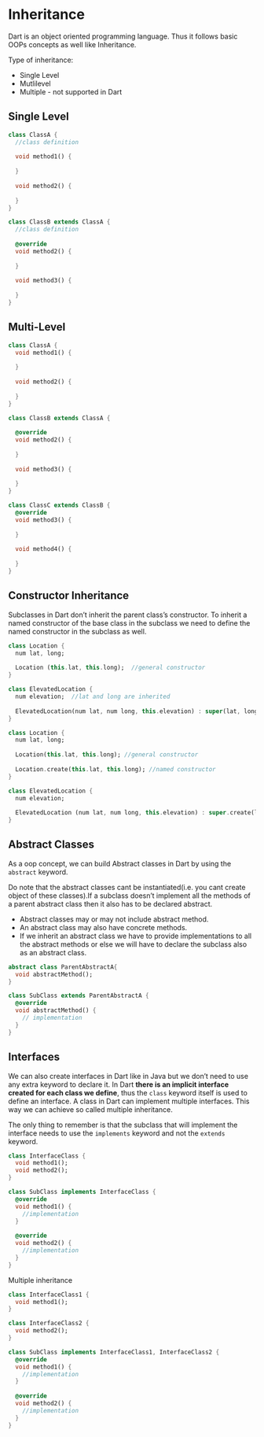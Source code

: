 # Inheritance

Dart is an object oriented programming language. Thus it follows basic OOPs concepts as well like Inheritance.

Type of inheritance:

- Single Level
- Mutlilevel
- Multiple - not supported in Dart

## Single Level

```dart
class ClassA {
  //class definition
  
  void method1() {
    
  }
  
  void method2() {
    
  }
}

class ClassB extends ClassA {
  //class definition
  
  @override
  void method2() {
    
  }
  
  void method3() {
    
  }
}
```

## Multi-Level

```dart
class ClassA {
  void method1() {
    
  }
  
  void method2() {
    
  }
}

class ClassB extends ClassA {
  
  @override
  void method2() {
    
  }
  
  void method3() {
    
  }
}

class ClassC extends ClassB {
  @override
  void method3() {
    
  }
  
  void method4() {
    
  }
}
```

## Constructor Inheritance

Subclasses in Dart don’t inherit the parent class’s constructor. To inherit a named constructor of the base class in the subclass we need to define the named constructor in the subclass as well. 

```dart
class Location {
  num lat, long;
  
  Location (this.lat, this.long);  //general constructor
}

class ElevatedLocation {
  num elevation;  //lat and long are inherited
  
  ElevatedLocation(num lat, num long, this.elevation) : super(lat, long); //callling the parent constructor
}
```

```dart
class Location {
  num lat, long;
  
  Location(this.lat, this.long); //general constructor
  
  Location.create(this.lat, this.long); //named constructor
}

class ElevatedLocation {
  num elevation;
  
  ElevatedLocation (num lat, num long, this.elevation) : super.create(lat, long); //calling the parent 'create' named constructor
}
```





## Abstract Classes

As a oop concept, we can build Abstract classes in Dart by using the `abstract` keyword.

Do note that the abstract classes cant be instantiated(i.e. you cant create object of these classes).If a subclass doesn’t implement all the methods of a parent abstract class then it also has to be declared abstract.

- Abstract classes may or may not include abstract method.
- An abstract class may also have concrete methods.
- If we inherit an abstract class we have to provide implementations to all the abstract methods or else we will have to declare the subclass also as an abstract class.

```dart
abstract class ParentAbstractA{
  void abstractMethod();
}

class SubClass extends ParentAbstractA {
  @override
  void abstractMethod() {
    // implementation
  }
}
```



## Interfaces

We can also create interfaces in Dart like in Java but we don’t need to use any extra keyword to declare it. In Dart <b>there is an implicit interface created for each class we define</b>, thus the `class` keyword itself is used to define an interface. A class in Dart can implement multiple interfaces. This way we can achieve so called multiple inheritance.

The only thing to remember is that the subclass that will implement the interface needs to use the `implements` keyword and not the `extends` keyword.

```dart
class InterfaceClass {
  void method1();
  void method2();
}

class SubClass implements InterfaceClass {
  @override
  void method1() {
    //implementation
  }
  
  @override
  void method2() {
    //implementation
  }
} 
```

Multiple inheritance

```dart
class InterfaceClass1 {
  void method1();
}

class InterfaceClass2 {
  void method2();
}

class SubClass implements InterfaceClass1, InterfaceClass2 {
  @override
  void method1() {
    //implementation
  }
  
  @override
  void method2() {
    //implementation
  }
}
```

